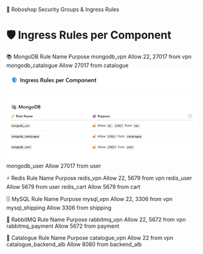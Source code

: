 🔐 Roboshop Security Groups & Ingress Rules





# 🛡️ Ingress Rules per Component
📚 MongoDB
    Rule Name	Purpose
    mongodb_vpn	Allow 22, 27017 from vpn
    mongodb_catalogue	Allow 27017 from catalogue![alt text](image.png)
    mongodb_user	Allow 27017 from user

⚡ Redis
    Rule Name	Purpose
    redis_vpn	Allow 22, 5679 from vpn
    redis_user	Allow 5679 from user
    redis_cart	Allow 5679 from cart

🗄️ MySQL
    Rule Name	Purpose
    mysql_vpn	Allow 22, 3306 from vpn
    mysql_shipping	Allow 3306 from shipping

📨 RabbitMQ
    Rule Name	Purpose
    rabbitmq_vpn	Allow 22, 5672 from vpn
    rabbitmq_payment	Allow 5672 from payment

🧩 Catalogue
    Rule Name	            Purpose
    catalogue_vpn	Allow 22 from vpn
    catalogue_backend_alb	Allow 8080 from backend_alb